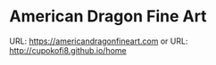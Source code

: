 # **American Dragon Fine Art**

URL: https://americandragonfineart.com
or
URL: http://cupokofi8.github.io/home
